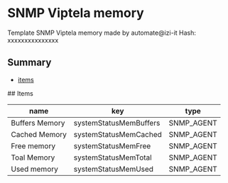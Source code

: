 # SNMP Viptela memory
Template SNMP Viptela memory made by automate@izi-it
Hash: xxxxxxxxxxxxxxx
## Summary
* [items](#items)

<a name="items" />
## Items

| name | key | type |
| ------------- |------------- |------------- |
| Buffers Memory | systemStatusMemBuffers | SNMP_AGENT |
| Cached Memory | systemStatusMemCached | SNMP_AGENT |
| Free memory | systemStatusMemFree | SNMP_AGENT |
| Toal Memory | systemStatusMemTotal | SNMP_AGENT |
| Used memory | systemStatusMemUsed | SNMP_AGENT |
